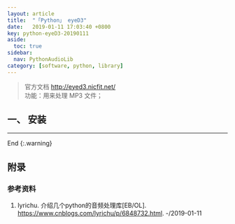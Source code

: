 ```yaml
---
layout: article
title:  "「Python」 eyeD3"
date:   2019-01-11 17:03:40 +0800
key: python-eyeD3-20190111
aside:
  toc: true
sidebar:
  nav: PythonAudioLib
category: [software, python, library]
---
```

> 官方文档 <http://eyed3.nicfit.net/>  
功能：用来处理 MP3 文件；  

## 一、 安装


-------------------  
 End
{:.warning}  


## 附录
### 参考资料
1. lyrichu. 介绍几个python的音频处理库[EB/OL]. <https://www.cnblogs.com/lyrichu/p/6848732.html>. -/2019-01-11   

